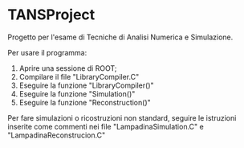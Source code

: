 # TANSProject
Progetto per l'esame di Tecniche di Analisi Numerica e Simulazione.

Per usare il programma:
1) Aprire una sessione di ROOT;
2) Compilare il file "LibraryCompiler.C"
3) Eseguire la funzione "LibraryCompiler()"
4) Eseguire la funzione "Simulation()"
5) Eseguire la funzione "Reconstruction()"

Per fare simulazioni o ricostruzioni non standard, seguire le istruzioni inserite come commenti nei file "LampadinaSimulation.C" e "LampadinaReconstrucion.C"
